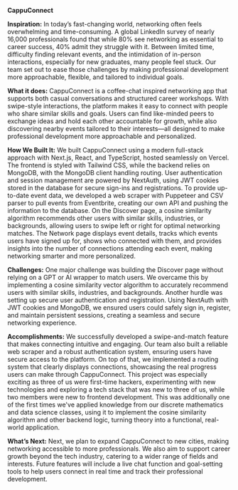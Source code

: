 **CappuConnect**


**Inspiration:**
In today’s fast-changing world, networking often feels overwhelming and time-consuming. A global LinkedIn survey of nearly 16,000 professionals found that while 80% see networking as essential to career success, 40% admit they struggle with it. Between limited time, difficulty finding relevant events, and the intimidation of in-person interactions, especially for new graduates, many people feel stuck. Our team set out to ease those challenges by making professional development more approachable, flexible, and tailored to individual goals.

**What it does:**
CappuConnect is a coffee-chat inspired networking app that supports both casual conversations and structured career workshops. With swipe-style interactions, the platform makes it easy to connect with people who share similar skills and goals. Users can find like-minded peers to exchange ideas and hold each other accountable for growth, while also discovering nearby events tailored to their interests—all designed to make professional development more approachable and personalized.

**How We Built It:**
We built CappuConnect using a modern full-stack approach with Next.js, React, and TypeScript, hosted seamlessly on Vercel. The frontend is styled with Tailwind CSS, while the backend relies on MongoDB, with the MongoDB client handling routing. User authentication and session management are powered by NextAuth, using JWT cookies stored in the database for secure sign-ins and registrations. To provide up-to-date event data, we developed a web scraper with Puppeteer and CSV parser to pull events from Eventbrite, creating our own API and pushing the information to the database. On the Discover page, a cosine similarity algorithm recommends other users with similar skills, industries, or backgrounds, allowing users to swipe left or right for optimal networking matches. The Network page displays event details, tracks which events users have signed up for, shows who connected with them, and provides insights into the number of connections attending each event, making networking smarter and more personalized.

**Challenges:**
One major challenge was building the Discover page without relying on a GPT or AI wrapper to match users. We overcame this by implementing a cosine similarity vector algorithm to accurately recommend users with similar skills, industries, and backgrounds. Another hurdle was setting up secure user authentication and registration. Using NextAuth with JWT cookies and MongoDB, we ensured users could safely sign in, register, and maintain persistent sessions, creating a seamless and secure networking experience.

**Accomplishments:**
We successfully developed a swipe-and-match feature that makes connecting intuitive and engaging. Our team also built a reliable web scraper and a robust authentication system, ensuring users have secure access to the platform. On top of that, we implemented a routing system that clearly displays connections, showcasing the real progress users can make through CappuConnect. This project was especially exciting as three of us were first-time hackers, experimenting with new technologies and exploring a tech stack that was new to three of us, while two members were new to frontend development. This was additionally one of the first times we've applied knowledge from our discrete mathematics and data science classes, using it to implement the cosine similarity algorithm and other backend logic, turning theory into a functional, real-world application.

**What’s Next:**
Next, we plan to expand CappuConnect to new cities, making networking accessible to more professionals. We also aim to support career growth beyond the tech industry, catering to a wider range of fields and interests. Future features will include a live chat function and goal-setting tools to help users connect in real time and track their professional development.
